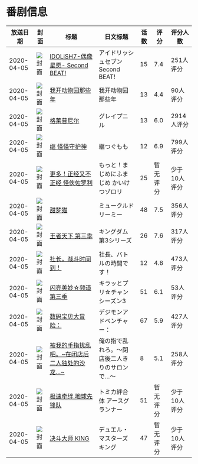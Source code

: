 # 番剧信息

|放送日期|封面|标题|日文标题|话数|评分|评分人数|
|---|---|---|---|---|---|---|
|2020-04-05|![封面](https://lain.bgm.tv/pic/cover/c/38/18/253042_rDdlL.jpg)|[IDOLiSH7-偶像星愿- Second BEAT!](https://bangumi.tv/subject/253042)|アイドリッシュセブン Second BEAT!|15|7.4|251人评分|
|2020-04-05|![封面](https://lain.bgm.tv/pic/cover/c/d7/8e/269553_28Hu5.jpg)|[我开动物园那些年](https://bangumi.tv/subject/269553)|我开动物园那些年|13|4.4|90人评分|
|2020-04-05|![封面](https://lain.bgm.tv/pic/cover/c/aa/57/276705_i8qRn.jpg)|[格莱普尼尔](https://bangumi.tv/subject/276705)|グレイプニル|13|6.0|2914人评分|
|2020-04-05|![封面](https://lain.bgm.tv/pic/cover/c/94/44/276792_zEaYM.jpg)|[继 怪怪守护神](https://bangumi.tv/subject/276792)|継つぐもも|12|6.9|799人评分|
|2020-04-05|![封面](https://lain.bgm.tv/pic/cover/c/73/2a/285762_r0l6z.jpg)|[更多！正经又不正经 怪侠佐罗利](https://bangumi.tv/subject/285762)|もっと！まじめにふまじめ かいけつゾロリ|25|暂无评分|少于10人评分|
|2020-04-05|![封面](https://lain.bgm.tv/pic/cover/c/16/47/289829_8IDIm.jpg)|[甜梦猫](https://bangumi.tv/subject/289829)|ミュークルドリーミー|48|7.5|356人评分|
|2020-04-05|![封面](https://lain.bgm.tv/pic/cover/c/31/f0/294288_1Qbo0.jpg)|[王者天下 第三季](https://bangumi.tv/subject/294288)|キングダム 第3シリーズ|26|7.6|317人评分|
|2020-04-05|![封面](https://lain.bgm.tv/pic/cover/c/03/1f/295707_jdddR.jpg)|[社长，战斗时间到！](https://bangumi.tv/subject/295707)|社長、バトルの時間です！|12|4.8|473人评分|
|2020-04-05|![封面](https://lain.bgm.tv/pic/cover/c/c3/12/296702_Ge92G.jpg)|[闪亮美妙☆频道 第三季](https://bangumi.tv/subject/296702)|キラッとプリ☆チャン シーズン3|51|6.1|53人评分|
|2020-04-05|![封面](https://lain.bgm.tv/pic/cover/c/50/28/298451_aPfT7.jpg)|[数码宝贝大冒险：](https://bangumi.tv/subject/298451)|デジモンアドベンチャー：|67|5.9|427人评分|
|2020-04-05|![封面](https://bangumi.tv/img/no_icon_subject.png)|[被我的手指扰乱吧。~在闭店后二人独处的沙龙…~](https://bangumi.tv/subject/300865)|俺の指で乱れろ。〜閉店後二人きりのサロンで…〜|8|5.1|258人评分|
|2020-04-05|![封面](https://lain.bgm.tv/pic/cover/c/dc/95/303431_75V5o.jpg)|[极速牵绊 地球先锋队](https://bangumi.tv/subject/303431)|トミカ絆合体 アースグランナー|51|暂无评分|少于10人评分|
|2020-04-05|![封面](https://lain.bgm.tv/pic/cover/c/46/2a/303435_CP5LP.jpg)|[决斗大师 KING](https://bangumi.tv/subject/303435)|デュエル・マスターズ キング|47|暂无评分|少于10人评分|
